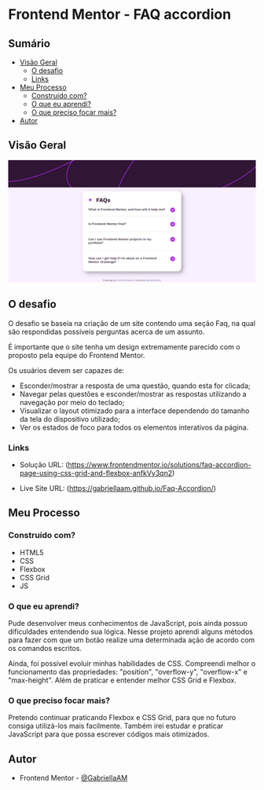 # Frontend Mentor - FAQ accordion

## Sumário

- [Visão Geral](#visão-geral)
  - [O desafio](#o-desafio)
  - [Links](#links)
- [Meu Processo](#meu-processo)
  - [Construído com?](#construído-com?)
  - [O que eu aprendi?](#o-que-eu-aprendi?)
  - [O que preciso focar mais?](#o-que-preciso-focar-mais?)
- [Autor](#autor)

## Visão Geral

<img src="./design/screenshot.png">

## O desafio

O desafio se baseia na criação de um site contendo uma seção Faq, na qual são respondidas possíveis perguntas acerca de um assunto.

É importante que o site tenha um design extremamente parecido com o proposto pela equipe do Frontend Mentor.

Os usuários devem ser capazes de:

- Esconder/mostrar a resposta de uma questão, quando esta for clicada;
- Navegar pelas questões e esconder/mostrar as respostas utilizando a navegação por meio do teclado;
- Visualizar o layout otimizado para a interface dependendo do tamanho da tela do dispositivo utilizado; 
- Ver os estados de foco para todos os elementos interativos da página.

### Links

- Solução URL: (https://www.frontendmentor.io/solutions/faq-accordion-page-using-css-grid-and-flexbox-anfkVy3qn2)

- Live Site URL: (https://gabriellaam.github.io/Faq-Accordion/)

## Meu Processo

### Construído com?

- HTML5
- CSS
- Flexbox
- CSS Grid
- JS 

### O que eu aprendi?

Pude desenvolver meus conhecimentos de JavaScript, pois ainda possuo dificuldades entendendo sua lógica. Nesse projeto aprendi alguns métodos para fazer com que um botão realize uma determinada ação de acordo com os comandos escritos.

Ainda, foi possível evoluir minhas habilidades de CSS. Compreendi melhor o funcionamento das propriedades: "position", "overflow-y", "overflow-x" e "max-height". Além de praticar e entender melhor CSS Grid e Flexbox.

### O que preciso focar mais?

Pretendo continuar praticando Flexbox e CSS Grid, para que no futuro consiga utilizá-los mais facilmente. Também irei estudar e praticar JavaScript para que possa escrever códigos mais otimizados.

## Autor

- Frontend Mentor - [@GabriellaAM](https://www.frontendmentor.io/profile/GabriellaAM)
